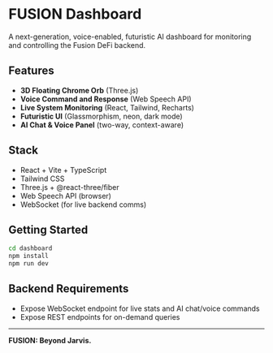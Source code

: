 # FUSION Dashboard

A next-generation, voice-enabled, futuristic AI dashboard for monitoring and controlling the Fusion DeFi backend.

## Features
- **3D Floating Chrome Orb** (Three.js)
- **Voice Command and Response** (Web Speech API)
- **Live System Monitoring** (React, Tailwind, Recharts)
- **Futuristic UI** (Glassmorphism, neon, dark mode)
- **AI Chat & Voice Panel** (two-way, context-aware)

## Stack
- React + Vite + TypeScript
- Tailwind CSS
- Three.js + @react-three/fiber
- Web Speech API (browser)
- WebSocket (for live backend comms)

## Getting Started
```bash
cd dashboard
npm install
npm run dev
```

## Backend Requirements
- Expose WebSocket endpoint for live stats and AI chat/voice commands
- Expose REST endpoints for on-demand queries

---

**FUSION: Beyond Jarvis.**

